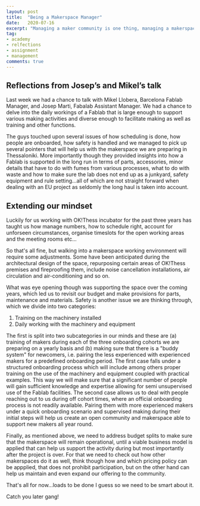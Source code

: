 ```yaml
---
layout: post
title:  "Being a Makerspace Manager"
date:   2020-07-16
excerpt: "Managing a maker community is one thing, managing a makerspace is a whole different beast!"
tag:
- academy 
- relfections
- assignment
- management
comments: true
---
```


## Reflections from Josep’s and Mikel’s talk

Last week we had a chance to talk with Mikel Llobera, Barcelona Fablab Manager, and Josep Marti, Fabalab Assistant Manager. We had a chance to delve into the daily workings of a Fablab that is large enough to support various making activities and diverse enough to facilitate making as well as training and other functions.

The guys touched upon several issues of how scheduling is done, how people are onboarded, how safety is handled and we managed to pick up several pointers that will help us with the makerspace we are preparing in Thessaloniki. More importantly though they provided insights into how a Fablab is supported in the long run in terms of parts, accessories, minor details that have to do with fumes from various processes, what to do with waste and how to make sure the lab does not end up as a junkyard, safety equipment and rule setting...all of which are not straight forward when dealing with an EU project as seldomly the long haul is taken into account.

## Extending our mindset

Luckily for us working with OK!Thess incubator for the past three years has taught us how manage numbers, how to schedule right, account for unforseen circumstances, organise timeslots for the open working areas and the meeting rooms etc...

So that's all fine, but walking into a makerspace working environment will require some adjustments. Some have been anticipated during the architectural design of the space, repurposing certain areas of OK!Thess premises and fireproofing them, include noise cancellation installations, air circulation and air-conditioning and so on.

What was eye opening though was supporting the space over the coming years, which led us to revisit our budget and make provisions for parts, maintenance and materials. Safety is another issue we are thinking through, which we divide into two categories:

1. Training on the machinery installed
2. Daily working with the machinery and equipment

The first is split into two subcategories in our minds and these are (a) training of makers during each of the three onboarding cohorts we are preparing on a yearly basis and (b) making sure that there is a "buddy system" for newcomers, i.e. pairing the less experienced with experienced makers for a predefined onboarding period. The first case falls under a structured onboarding process which will include among others proper training on the use of the machinery and equipment coupled with practical examples. This way we will make sure that a significant number of people will gain sufficient knowledge and expertise allowing for semi unsupervised use of the Fablab facilities. The second case allows us to deal with people reaching out to us during off cohort times, where an official onboarding process is not readily available. Pairing them with more experienced makers under a quick onboarding scenario and supervised making during their initial steps will help us create an open community and makerspace able to support new makers all year round.

Finally, as mentioned above, we need to address budget splits to make sure that the makerspace will remain operational, until a viable business model is applied that can help us support the activity during but most importantly after the project is over. For that we need to check out how other makerspaces do it as well, think though how and which pricing policy can be appplied, that does not prohibit participation, but on the other hand can help us maintain and even expand our offering to the community.

That's all for now...loads to be done I guess so we need to be smart about it.

Catch you later gang!
